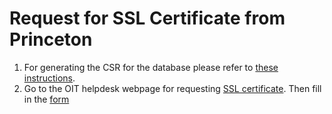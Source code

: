 # Request for SSL Certificate from Princeton

1. For generating the CSR for the database please refer to [these instructions](https://chenkianwee.github.io/masa3db/docs/040/049ssl_cert.html).
2. Go to the OIT helpdesk webpage for requesting [SSL certificate](https://princeton.service-now.com/service?id=kb_article&sys_id=b22a27064f9ca20018ddd48e5210c777). Then fill in the [form](https://princeton.service-now.com/service?sys_id=c85dafbd4f752e0018ddd48e5210c7e4&id=sc_cat_item&table=sc_cat_item)
